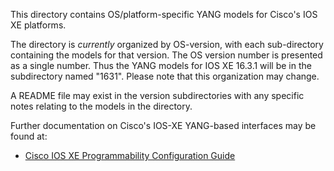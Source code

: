 This directory contains OS/platform-specific YANG models for Cisco's IOS XE platforms.

The directory is _currently_ organized by OS-version, with each sub-directory containing the models for that version. The OS version number is presented as a single number. Thus the YANG models for IOS XE 16.3.1 will be in the subdirectory named "1631". Please note that this organization may change.

A README file may exist in the version subdirectories with any specific notes relating to the models in the directory.

Further documentation on Cisco's IOS-XE YANG-based interfaces may be found at:

* [Cisco IOS XE Programmability Configuration Guide](https://www.cisco.com/c/en/us/td/docs/ios-xml/ios/prog/configuration/167/b_167_programmability_cg/configuring_yang_datamodel.html?bookSearch=true)
